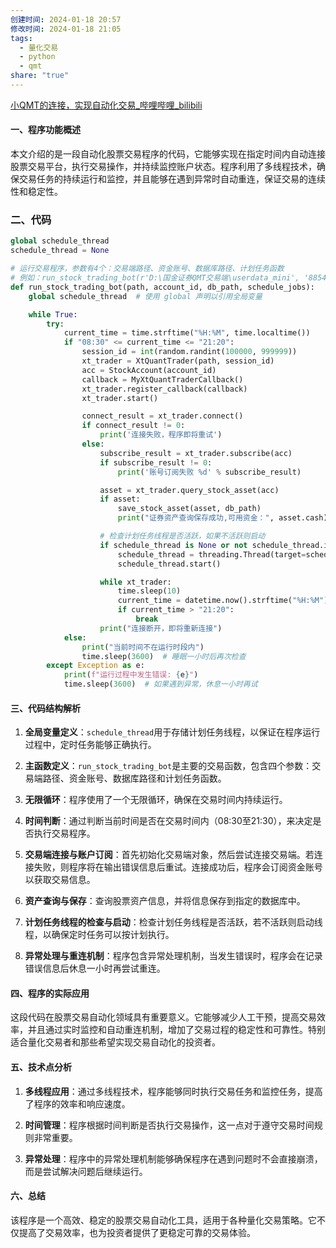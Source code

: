 ```yaml
---
创建时间: 2024-01-18 20:57
修改时间: 2024-01-18 21:05
tags:
  - 量化交易
  - python
  - qmt
share: "true"
---
```


[小QMT的连接，实现自动化交易_哔哩哔哩_bilibili](https://www.bilibili.com/video/BV1AN4y1W7uj/)
#### 一、程序功能概述

本文介绍的是一段自动化股票交易程序的代码，它能够实现在指定时间内自动连接股票交易平台，执行交易操作，并持续监控账户状态。程序利用了多线程技术，确保交易任务的持续运行和监控，并且能够在遇到异常时自动重连，保证交易的连续性和稳定性。

### 二、代码

```python
global schedule_thread
schedule_thread = None

# 运行交易程序，参数有4个：交易端路径、资金账号、数据库路径、计划任务函数
# 例如：run_stock_trading_bot(r'D:\国金证券QMT交易端\userdata_mini', '885451429', r'D:\wenjian\python\smart\data\guojin_account.db', schedule_jobs)
def run_stock_trading_bot(path, account_id, db_path, schedule_jobs):
    global schedule_thread  # 使用 global 声明以引用全局变量

    while True:
        try:
            current_time = time.strftime("%H:%M", time.localtime())
            if "08:30" <= current_time <= "21:20":
                session_id = int(random.randint(100000, 999999))
                xt_trader = XtQuantTrader(path, session_id)
                acc = StockAccount(account_id)
                callback = MyXtQuantTraderCallback()
                xt_trader.register_callback(callback)
                xt_trader.start()

                connect_result = xt_trader.connect()
                if connect_result != 0:
                    print('连接失败，程序即将重试')
                else:
                    subscribe_result = xt_trader.subscribe(acc)
                    if subscribe_result != 0:
                        print('账号订阅失败 %d' % subscribe_result)

                    asset = xt_trader.query_stock_asset(acc)
                    if asset:
                        save_stock_asset(asset, db_path)
                        print("证券资产查询保存成功,可用资金：", asset.cash)

                    # 检查计划任务线程是否活跃，如果不活跃则启动
                    if schedule_thread is None or not schedule_thread.is_alive():
                        schedule_thread = threading.Thread(target=schedule_jobs)
                        schedule_thread.start()

                    while xt_trader:
                        time.sleep(10)
                        current_time = datetime.now().strftime("%H:%M")
                        if current_time > "21:20":
                            break
                    print("连接断开，即将重新连接")
            else:
                print("当前时间不在运行时段内")
                time.sleep(3600)  # 睡眠一小时后再次检查
        except Exception as e:
            print(f"运行过程中发生错误: {e}")
            time.sleep(3600)  # 如果遇到异常，休息一小时再试
```
#### 三、代码结构解析

1. **全局变量定义**：`schedule_thread`用于存储计划任务线程，以保证在程序运行过程中，定时任务能够正确执行。
    
2. **主函数定义**：`run_stock_trading_bot`是主要的交易函数，包含四个参数：交易端路径、资金账号、数据库路径和计划任务函数。
    
3. **无限循环**：程序使用了一个无限循环，确保在交易时间内持续运行。
    
4. **时间判断**：通过判断当前时间是否在交易时间内（08:30至21:30），来决定是否执行交易程序。
    
5. **交易端连接与账户订阅**：首先初始化交易端对象，然后尝试连接交易端。若连接失败，则程序将在输出错误信息后重试。连接成功后，程序会订阅资金账号以获取交易信息。
    
6. **资产查询与保存**：查询股票资产信息，并将信息保存到指定的数据库中。
    
7. **计划任务线程的检查与启动**：检查计划任务线程是否活跃，若不活跃则启动线程，以确保定时任务可以按计划执行。
    
8. **异常处理与重连机制**：程序包含异常处理机制，当发生错误时，程序会在记录错误信息后休息一小时再尝试重连。
    

#### 四、程序的实际应用

这段代码在股票交易自动化领域具有重要意义。它能够减少人工干预，提高交易效率，并且通过实时监控和自动重连机制，增加了交易过程的稳定性和可靠性。特别适合量化交易者和那些希望实现交易自动化的投资者。

#### 五、技术点分析

1. **多线程应用**：通过多线程技术，程序能够同时执行交易任务和监控任务，提高了程序的效率和响应速度。
    
2. **时间管理**：程序根据时间判断是否执行交易操作，这一点对于遵守交易时间规则非常重要。
    
3. **异常处理**：程序中的异常处理机制能够确保程序在遇到问题时不会直接崩溃，而是尝试解决问题后继续运行。
    

#### 六、总结

该程序是一个高效、稳定的股票交易自动化工具，适用于各种量化交易策略。它不仅提高了交易效率，也为投资者提供了更稳定可靠的交易体验。

